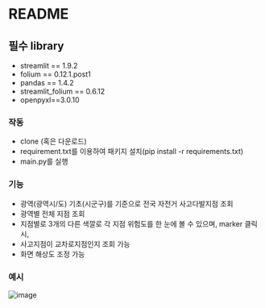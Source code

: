 # README

## 필수 library

- streamlit == 1.9.2
- folium == 0.12.1.post1
- pandas == 1.4.2
- streamlit_folium == 0.6.12
- openpyxl==3.0.10

### 작동

- clone (혹은 다운로드)
- requirement.txt를 이용하여 패키지 설치(pip install -r requirements.txt)
- main.py를 실행


### 기능
- 광역(광역시/도) 기초(시군구)를 기준으로 전국 자전거 사고다발지점 조회
- 광역별 전체 지점 조회
- 지점별로 3개의 다른 색깔로 각 지점 위험도를 한 눈에 볼 수 있으며, marker 클릭 시, 
- 사고지점이 교차로지점인지 조회 가능
- 화면 해상도 조정 가능

### 예시
![image](https://user-images.githubusercontent.com/62554639/172156426-5d17c222-a0d7-4547-abd5-2b839441dcb9.png)


